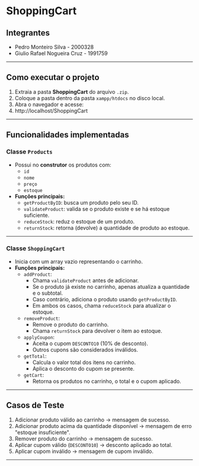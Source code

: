 # ShoppingCart

## Integrantes
- Pedro Monteiro Silva - 2000328  
- Giulio Rafael Nogueira Cruz - 1991759  

---

## Como executar o projeto
1. Extraia a pasta **ShoppingCart** do arquivo `.zip`.  
2. Coloque a pasta dentro da pasta `xampp/htdocs` no disco local.  
3. Abra o navegador e acesse:
4. http://localhost/ShoppingCart

---

## Funcionalidades implementadas

### Classe `Products`
- Possui no **construtor** os produtos com:
  - `id`
  - `nome`
  - `preço`
  - `estoque`
- **Funções principais:**
  - `getProductByID`: busca um produto pelo seu ID.
  - `validateProduct`: valida se o produto existe e se há estoque suficiente.
  - `reduceStock`: reduz o estoque de um produto.
  - `returnStock`: retorna (devolve) a quantidade de produto ao estoque.

---

### Classe `ShoppingCart`
- Inicia com um array vazio representando o carrinho.
- **Funções principais:**
  - `addProduct`:  
    - Chama `validateProduct` antes de adicionar.  
    - Se o produto já existe no carrinho, apenas atualiza a quantidade e o subtotal.  
    - Caso contrário, adiciona o produto usando `getProductByID`.  
    - Em ambos os casos, chama `reduceStock` para atualizar o estoque.
  - `removeProduct`:  
    - Remove o produto do carrinho.  
    - Chama `returnStock` para devolver o item ao estoque.
  - `applyCoupon`:  
    - Aceita o cupom `DESCONTO10` (10% de desconto).  
    - Outros cupons são considerados inválidos.
  - `getTotal`:  
    - Calcula o valor total dos itens no carrinho.  
    - Aplica o desconto do cupom se presente.
  - `getCart`:  
    - Retorna os produtos no carrinho, o total e o cupom aplicado.

---

## Casos de Teste
1. Adicionar produto válido ao carrinho → mensagem de sucesso.  
2. Adicionar produto acima da quantidade disponível → mensagem de erro "estoque insuficiente".  
3. Remover produto do carrinho → mensagem de sucesso.  
4. Aplicar cupom válido (`DESCONTO10`) → desconto aplicado ao total.  
5. Aplicar cupom inválido → mensagem de cupom inválido.  

---
